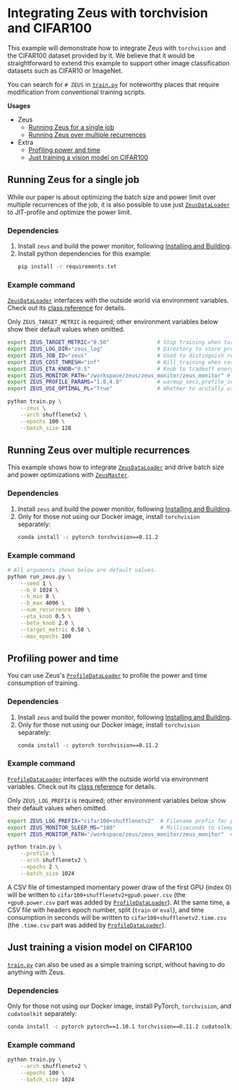 # Integrating Zeus with torchvision and CIFAR100

This example will demonstrate how to integrate Zeus with `torchvision` and the CIFAR100 dataset provided by it.
We believe that it would be straightforward to extend this example to support other image classification datasets such as CIFAR10 or ImageNet.

You can search for `# ZEUS` in [`train.py`](train.py) for noteworthy places that require modification from conventional training scripts.


**Usages**

- Zeus
    - [Running Zeus for a single job](#running-zeus-for-a-single-job)
    - [Running Zeus over multiple recurrences](#running-zeus-over-multiple-recurrences)
- Extra
    - [Profiling power and time](#profiling-power-and-time)
    - [Just training a vision model on CIFAR100](#just-training-a-vision-model-on-cifar100)


## Running Zeus for a single job

While our paper is about optimizing the batch size and power limit over multiple recurrences of the job, it is also possible to use just [`ZeusDataLoader`](https://ml.energy/zeus/reference/run/dataloader/#zeus.run.dataloader.ZeusDataLoader) to JIT-profile and optimize the power limit.

### Dependencies

1. Install `zeus` and build the power monitor, following [Installing and Building](https://ml.energy/zeus/getting_started/installing_and_building/).
1. Install python dependencies for this example:
    ```sh
    pip install -r requirements.txt
    ```

### Example command

[`ZeusDataLoader`](https://ml.energy/zeus/reference/run/dataloader/#zeus.run.dataloader.ZeusDataLoader) interfaces with the outside world via environment variables.
Check out its [class reference](https://ml.energy/zeus/reference/run/dataloader/#zeus.run.dataloader.ZeusDataLoader) for details.

Only `ZEUS_TARGET_METRIC` is required; other environment variables below show their default values when omitted.

```bash
export ZEUS_TARGET_METRIC="0.50"               # Stop training when target val metric is reached
export ZEUS_LOG_DIR="zeus_log"                 # Directory to store profiling logs
export ZEUS_JOB_ID="zeus"                      # Used to distinguish recurrences, so not important
export ZEUS_COST_THRESH="inf"                  # Kill training when cost (Equation 2) exceeds this
export ZEUS_ETA_KNOB="0.5"                     # Knob to tradeoff energy and time (Equation 2)
export ZEUS_MONITOR_PATH="/workspace/zeus/zeus_monitor/zeus_monitor" # Path to power monitor
export ZEUS_PROFILE_PARAMS="1.0,4.0"           # warmup_secs,profile_secs for each power limit
export ZEUS_USE_OPTIMAL_PL="True"              # Whether to acutally use the optimal PL found

python train.py \
    --zeus \
    --arch shufflenetv2 \
    --epochs 100 \
    --batch_size 128
```


## Running Zeus over multiple recurrences

This example shows how to integrate [`ZeusDataLoader`](https://ml.energy/zeus/reference/run/dataloader/#zeus.run.dataloader.ZeusDataLoader) and drive batch size and power optimizations with [`ZeusMaster`](https://ml.energy/zeus/reference/run/master/#zeus.run.master.ZeusMaster).

### Dependencies

1. Install `zeus` and build the power monitor, following [Installing and Building](https://ml.energy/zeus/getting_started/installing_and_building/).
1. Only for those not using our Docker image, install `torchvision` separately:
    ```sh
    conda install -c pytorch torchvision==0.11.2
    ```

### Example command

```sh
# All arguments shown below are default values.
python run_zeus.py \
    --seed 1 \
    --b_0 1024 \
    --b_min 8 \
    --b_max 4096 \
    --num_recurrence 100 \
    --eta_knob 0.5 \
    --beta_knob 2.0 \
    --target_metric 0.50 \
    --max_epochs 100
```


## Profiling power and time

You can use Zeus's [`ProfileDataLoader`](https://ml.energy/zeus/reference/profile/torch/#zeus.profile.torch.ProfileDataLoader) to profile the power and time consumption of training.

### Dependencies

1. Install `zeus` and build the power monitor, following [Installing and Building](https://ml.energy/zeus/getting_started/installing_and_building/).
1. Only for those not using our Docker image, install `torchvision` separately:
    ```sh
    conda install -c pytorch torchvision==0.11.2
    ```

### Example command

[`ProfileDataLoader`](https://ml.energy/zeus/reference/profile/torch/#zeus.profile.torch.ProfileDataLoader) interfaces with the outside world via environment variables.
Check out its [class reference](https://ml.energy/zeus/reference/profile/torch/#zeus.profile.torch.ProfileDataLoader) for details.

Only `ZEUS_LOG_PREFIX` is required; other environment variables below show their default values when omitted.

```bash
export ZEUS_LOG_PREFIX="cifar100+shufflenetv2"  # Filename prefix for power and time log files
export ZEUS_MONITOR_SLEEP_MS="100"              # Milliseconds to sleep after sampling power
export ZEUS_MONITOR_PATH="/workspace/zeus/zeus_monitor/zeus_monitor"  # Path to power monitor

python train.py \
    --profile \
    --arch shufflenetv2 \
    --epochs 2 \
    --batch_size 1024
```

A CSV file of timestamped momentary power draw of the first GPU (index 0) will be written to `cifar100+shufflenetv2+gpu0.power.csv` (the `+gpu0.power.csv` part was added by [`ProfileDataLoader`](https://ml.energy/zeus/reference/profile/torch/#zeus.profile.torch.ProfileDataLoader)).
At the same time, a CSV file with headers epoch number, split (`train` or `eval`), and time consumption in seconds will be written to `cifar100+shufflenetv2.time.csv` (the `.time.csv` part was added by [`ProfileDataLoader`](https://ml.energy/zeus/reference/profile/torch/#zeus.profile.torch.ProfileDataLoader)).


## Just training a vision model on CIFAR100

[`train.py`](train.py) can also be used as a simple training script, without having to do anything with Zeus.

### Dependencies

Only for those not using our Docker image, install PyTorch, `torchvision`, and `cudatoolkit` separately:
```sh
conda install -c pytorch pytorch==1.10.1 torchvision==0.11.2 cudatoolkit==11.3.1
```

### Example command

```sh
python train.py \
    --arch shufflenetv2 \
    --epochs 100 \
    --batch_size 1024
```
